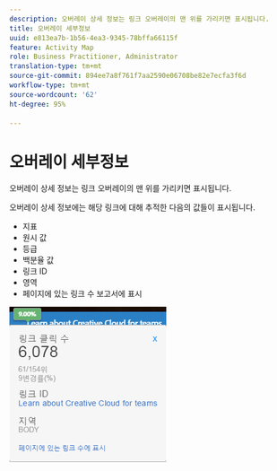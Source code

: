```yaml
---
description: 오버레이 상세 정보는 링크 오버레이의 맨 위를 가리키면 표시됩니다.
title: 오버레이 세부정보
uuid: e813ea7b-1b56-4ea3-9345-78bffa66115f
feature: Activity Map
role: Business Practitioner, Administrator
translation-type: tm+mt
source-git-commit: 894ee7a8f761f7aa2590e06708be82e7ecfa3f6d
workflow-type: tm+mt
source-wordcount: '62'
ht-degree: 95%

---
```



# 오버레이 세부정보

오버레이 상세 정보는 링크 오버레이의 맨 위를 가리키면 표시됩니다.

오버레이 상세 정보에는 해당 링크에 대해 추적한 다음의 값들이 표시됩니다.

* 지표
* 원시 값
* 등급
* 백분율 값
* 링크 ID
* 영역
* 페이지에 있는 링크 수 보고서에 표시

![](assets/overlay_details.png)

